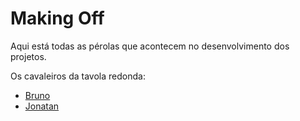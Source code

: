 Making Off
==========

Aqui está todas as pérolas que acontecem no desenvolvimento dos projetos.

Os cavaleiros da tavola redonda:

* [Bruno](bruno.md)
* [Jonatan](jonatan.md)
